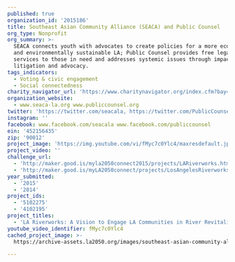 ```yaml
---
published: true
organization_id: '2015186'
title: Southeast Asian Community Alliance (SEACA) and Public Counsel
org_type: Nonprofit
org_summary: >-
  SEACA connects youth with advocates to create policies for a more economically
  and environmentally sustainable LA; Public Counsel provides free legal
  services to those in need and addresses systemic issues through impact
  litigation and advocacy.
tags_indicators:
  - Voting & civic engagement
  - Social connectedness
charity_navigator_url: 'https://www.charitynavigator.org/index.cfm?bay=search.profile&ein=452156435'
organization_website:
  - www.seaca-la.org www.publiccounsel.org
twitter: 'https://twitter.com/seacala, https://twitter.com/PublicCounsel'
instagram: ''
facebook: www.facebook.com/seacala www.facebook.com/publiccounsel
ein: '452156435'
zip: '90012'
project_image: 'https://img.youtube.com/vi/fMyc7c0Ylc4/maxresdefault.jpg'
project_video: ''
challenge_url:
  - 'http://maker.good.is/myla2050connect2015/projects/LARiverworks.html'
  - 'http://maker.good.is/myLA2050connect/projects/LosAngelesRiverworks.html'
year_submitted:
  - '2015'
  - '2014'
project_ids:
  - '5102275'
  - '4102195'
project_titles:
  - 'LA Riverworks: A Vision to Engage LA Communities in River Revitalization'
youtube_video_identifier: fMyc7c0Ylc4
cached_project_image: >-
  https://archive-assets.la2050.org/images/southeast-asian-community-alliance-seaca-and-public-counsel/img.youtube.com/vi/fMyc7c0Ylc4/maxresdefault.jpg

---
```

